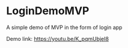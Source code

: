 # LoginDemoMVP
A simple demo of MVP in the form of login app

Demo link: https://youtu.be/K_pqmUbjeI8
